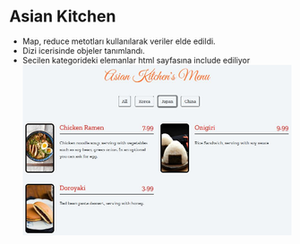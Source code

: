 # Asian Kitchen

- Map, reduce metotları kullanılarak veriler elde edildi. 
- Dizi icerisinde objeler tanımlandı. 
- Secilen kategorideki elemanlar html sayfasına include ediliyor
![plot](asian.JPG)
